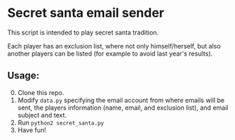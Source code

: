 # Secret santa email sender

This script is intended to play secret santa tradition.

Each player has an exclusion list, where not only himself/herself, but also another
players can be listed (for example to avoid last year's results).

## Usage:
0. Clone this repo.
1. Modify `data.py` specifying the email account from where emails will be sent,
   the players information (name, email, and exclusion list), and email subject and text.
2. Run `python2 secret_santa.py`
3. Have fun!
